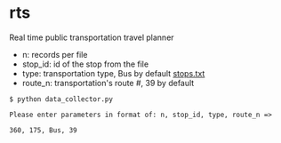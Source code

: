 # rts
Real time public transportation travel planner

* n: records per file
* stop_id: id of the stop from the file 
* type: transportation type, Bus by default [stops.txt](https://github.com/fitzw/rts/blob/master/MBTA_GTFS/stops.txt)
* route_n: transportation's route #, 39 by default
```
$ python data_collector.py 

Please enter parameters in format of: n, stop_id, type, route_n =>

360, 175, Bus, 39
```

